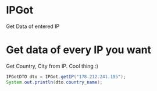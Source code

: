 # IPGot
Get Data of entered IP
# Get data of every IP you want
Get Country, City from IP.
Cool thing :)

```java
IPGotDTO dto = IPGot.getIP("178.212.241.195");
System.out.println(dto.country_name);
```

